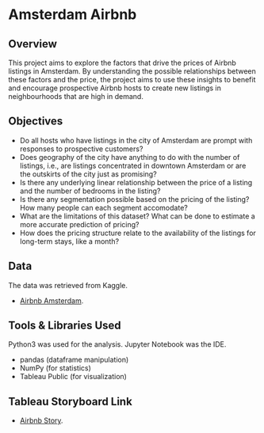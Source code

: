 # Amsterdam Airbnb

## Overview

This project aims to explore the factors that drive the prices of Airbnb listings in Amsterdam. By understanding the possible relationships between these factors and the price, the project aims to use these insights to benefit and encourage prospective Airbnb hosts to create new listings in neighbourhoods that are high in demand.

## Objectives

- Do all hosts who have listings in the city of Amsterdam are prompt with responses to prospective customers?
- Does geography of the city have anything to do with the number of listings, i.e., are listings concentrated in downtown Amsterdam or are the outskirts of the city just as promising?
- Is there any underlying linear relationship between the price of a listing and the number of bedrooms in the listing? 
- Is there any segmentation possible based on the pricing of the listing? How many people can each segment accomodate?
- What are the limitations of this dataset? What can be done to estimate a more accurate prediction of pricing?
- How does the pricing structure relate to the availability of the listings for long-term stays, like a month?

## Data

The data was retrieved from Kaggle.
- [Airbnb Amsterdam](https://www.kaggle.com/datasets/erikbruin/airbnb-amsterdam/data).

## Tools & Libraries Used

Python3 was used for the analysis. Jupyter Notebook was the IDE.

- pandas (dataframe manipulation)
- NumPy (for statistics)
- Tableau Public (for visualization)

## Tableau Storyboard Link

- [Airbnb Story](https://public.tableau.com/app/profile/gautam.radhakrishnan.ajit/viz/AmsterdamAirbnbProject/Story).

